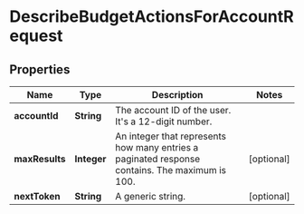 

# DescribeBudgetActionsForAccountRequest


## Properties

| Name | Type | Description | Notes |
|------------ | ------------- | ------------- | -------------|
|**accountId** | **String** | The account ID of the user. It&#39;s a 12-digit number. |  |
|**maxResults** | **Integer** |  An integer that represents how many entries a paginated response contains. The maximum is 100. |  [optional] |
|**nextToken** | **String** |  A generic string. |  [optional] |



